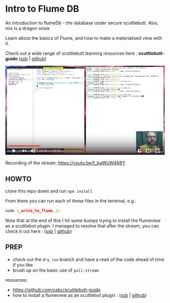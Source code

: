 # Intro to Flume DB

An introduction to flumeDb - the database under secure scuttlebutt. Also, mix is a dragon onsie

Learn about the basics of Flume, and how to make a materialised view with it.

Check out a wide range of scuttlebutt learning resources here : **scuttlebutt-guide** ([ssb](%rRmgg8grYJ/upfXKxFNG62Y49CmkEShk70HoFLIEyDY=.sha256) | [github](https://github.com/ssbc/scuttlebutt-guide))

[![](intro_to_flume.jpg)](https://youtu.be/f_baWUW4R8Y)

Recording of the stream: https://youtu.be/f_baWUW4R8Y

## HOWTO

clone this repo down and run `npm install`

From there you can run each of these files in the terminal, e.g.:

```js
node 1_write_to_flume.js
```

Note that at the end of this I hit some bumps trying to install the flumeview as a scuttlebot plugin.
I managed to resolve that after the stream, you can check it out here : ([ssb](%f2PZYbacgJpNq4buNCVsjG6j55K8olw80QxPjF2Teqs=.sha256) | [github](https://www.github.com/mixmix/ssb-server-plugin-intro))


## PREP

- check out the `dry_run` branch and have a read of the code ahead of time if you like
- brush up on the basic use of `pull-stream`

resources: 
- https://github.com/ssbc/scuttlebutt-guide
- how to install a flumeview as an scuttlebot plugin : ([ssb](%f2PZYbacgJpNq4buNCVsjG6j55K8olw80QxPjF2Teqs=.sha256) | [github](https://www.github.com/mixmix/ssb-server-plugin-intro))


